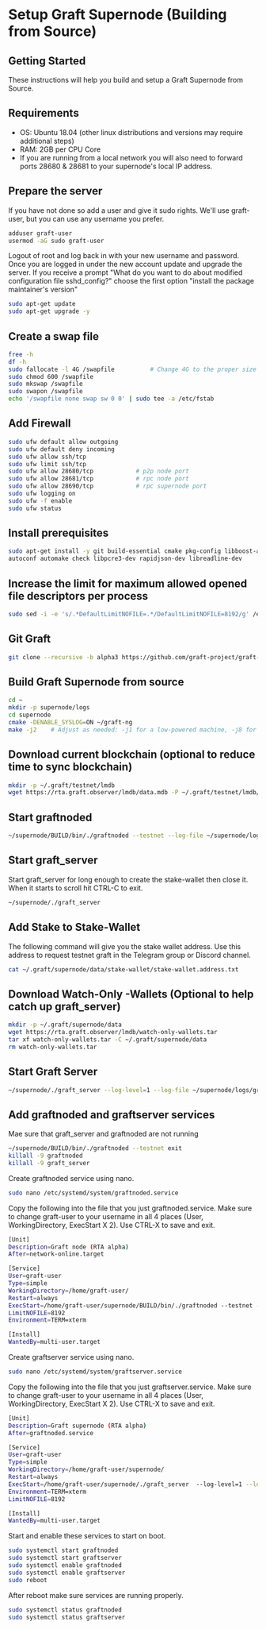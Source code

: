 # Setup Graft Supernode (Building from Source)

## Getting Started
These instructions will help you build and setup a Graft Supernode from Source.

## Requirements
* OS:  Ubuntu 18.04 (other linux distributions and versions may require additional steps)
* RAM:  2GB per CPU Core
* If you are running from a local network you will also need to forward ports 28680 & 28681 to your supernode's local IP address.

## Prepare the server
If you have not done so add a user and give it sudo rights.  We'll use graft-user, but you can use any username you prefer.

````bash
adduser graft-user
usermod -aG sudo graft-user
````

Logout of root and log back in with your new username and password.  Once you are logged in under the new account update and upgrade the server.  If you receive a prompt "What do you want to do about modified configuration file sshd_config?" choose the first option "install the package maintainer's version"

````bash
sudo apt-get update
sudo apt-get upgrade -y
````

## Create a swap file

````bash
free -h
df -h
sudo fallocate -l 4G /swapfile          # Change 4G to the proper size swap file for your server
sudo chmod 600 /swapfile
sudo mkswap /swapfile
sudo swapon /swapfile
echo '/swapfile none swap sw 0 0' | sudo tee -a /etc/fstab
````

## Add Firewall


````bash
sudo ufw default allow outgoing
sudo ufw default deny incoming
sudo ufw allow ssh/tcp
sudo ufw limit ssh/tcp
sudo ufw allow 28680/tcp            # p2p node port
sudo ufw allow 28681/tcp            # rpc node port
sudo ufw allow 28690/tcp            # rpc supernode port
sudo ufw logging on
sudo ufw -f enable
sudo ufw status
````

## Install prerequisites

````bash
sudo apt-get install -y git build-essential cmake pkg-config libboost-all-dev libssl-dev \
autoconf automake check libpcre3-dev rapidjson-dev libreadline-dev
````

## Increase the limit for maximum allowed opened file descriptors per process

````bash
sudo sed -i -e 's/.*DefaultLimitNOFILE=.*/DefaultLimitNOFILE=8192/g' /etc/systemd/system.conf
````


## Git Graft

````bash
git clone --recursive -b alpha3 https://github.com/graft-project/graft-ng.git
````

## Build Graft Supernode from source

````bash
cd ~
mkdir -p supernode/logs
cd supernode
cmake -DENABLE_SYSLOG=ON ~/graft-ng
make -j2    # Adjust as needed: -j1 for a low-powered machine, -j8 for an 8-core monster with at least 16GB ram
````

## Download current blockchain (optional to reduce time to sync blockchain)


````bash
mkdir -p ~/.graft/testnet/lmdb
wget https://rta.graft.observer/lmdb/data.mdb -P ~/.graft/testnet/lmdb/
````

## Start graftnoded

````bash
~/supernode/BUILD/bin/./graftnoded --testnet --log-file ~/supernode/logs/graftnoded.log --log-level=1 --detach
````

## Start graft_server
Start graft_server for long enough to create the stake-wallet then close it.  When it starts to scroll hit CTRL-C to exit.

````bash
~/supernode/./graft_server
````

## Add Stake to Stake-Wallet
The following command will give you the stake wallet address.  Use this address to request testnet graft in the Telegram group or Discord channel.

````bash
cat ~/.graft/supernode/data/stake-wallet/stake-wallet.address.txt
````

## Download Watch-Only -Wallets (Optional to help catch up graft_server)

````bash
mkdir -p ~/.graft/supernode/data
wget https://rta.graft.observer/lmdb/watch-only-wallets.tar
tar xf watch-only-wallets.tar -C ~/.graft/supernode/data
rm watch-only-wallets.tar
````

## Start Graft Server

````bash
~/supernode/./graft_server --log-level=1 --log-file ~/supernode/logs/graft_server.log
````

## Add graftnoded and graftserver services

Mae sure that graft_server and graftnoded are not running
````bash
~/supernode/BUILD/bin/./graftnoded --testnet exit
killall -9 graftnoded
killall -9 graft_server
````
  
Create graftnoded service using nano.
````bash
sudo nano /etc/systemd/system/graftnoded.service
````

Copy the following into the file that you just graftnoded.service.  Make sure to change graft-user to your username in all 4 places (User, WorkingDirectory, ExecStart X 2).  Use CTRL-X to save and exit.
````bash
[Unit]
Description=Graft node (RTA alpha)
After=network-online.target

[Service]
User=graft-user
Type=simple
WorkingDirectory=/home/graft-user/
Restart=always
ExecStart=/home/graft-user/supernode/BUILD/bin/./graftnoded --testnet --log-file /home/graft-user/supernode/logs/graftnoded.log --log-level=1 --non-interactive
LimitNOFILE=8192
Environment=TERM=xterm

[Install]
WantedBy=multi-user.target
````
  
Create graftserver service using nano.
````bash
sudo nano /etc/systemd/system/graftserver.service
````
Copy the following into the file that you just graftserver.service.  Make sure to change graft-user to your username in all 4 places (User, WorkingDirectory, ExecStart X 2).  Use CTRL-X to save and exit.
````bash
[Unit]
Description=Graft supernode (RTA alpha)
After=graftnoded.service

[Service]
User=graft-user
Type=simple
WorkingDirectory=/home/graft-user/supernode/
Restart=always
ExecStart=/home/graft-user/supernode/./graft_server  --log-level=1 --log-file /home/graft-user/supernode/logs/graft_server.log
Environment=TERM=xterm
LimitNOFILE=8192

[Install]
WantedBy=multi-user.target
````
Start and enable these services to start on boot.

````bash
sudo systemctl start graftnoded
sudo systemctl start graftserver
sudo systemctl enable graftnoded
sudo systemctl enable graftserver
sudo reboot
````

After reboot make sure services are running properly.

````bash
sudo systemctl status graftnoded
sudo systemctl status graftserver
````

